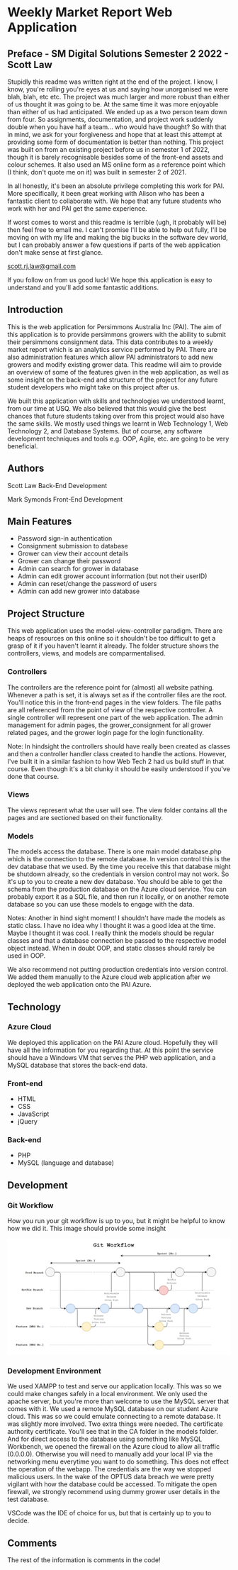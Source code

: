 # Weekly Market Report Web Application

## Preface - SM Digital Solutions Semester 2 2022 - Scott Law

Stupidly this readme was written right at the end of the project. I know, I know, you're rolling you're eyes at us and saying how unorganised we were blah, blah, etc etc. The project was much larger and more robust than either of us thought it was going to be. At the same time it was more enjoyable than either of us had anticipated. We ended up as a two person team down from four. So assignments, documentation, and project work suddenly double when you have half a team... who would have thought? So with that in mind, we ask for your forgiveness and hope that at least this attempt at providing some form of documentation is better than nothing. This project was built on from an existing project before us in semester 1 of 2022, though it is barely recognisable besides some of the front-end assets and colour schemes. It also used an MS online form as a reference point which (I think, don't quote me on it) was built in semester 2 of 2021.

In all honestly, it's been an absolute privilege completing this work for PAI. More specifically, it been great working with Alison who has been a fantastic client to collaborate with. We hope that any future students who work with her and PAI get the same experience.

If worst comes to worst and this readme is terrible (ugh, it probably will be) then feel free to email me. I can't promise I'll be able to help out fully, I'll be moving on with my life and making the big bucks in the software dev world, but I can probably answer a few questions if parts of the web application don't make sense at first glance.

scott.rj.law@gmail.com

If you follow on from us good luck! We hope this application is easy to understand and you'll add some fantastic additions.
## Introduction

This is the web application for Persimmons Australia Inc (PAI). The aim of this application is to provide persimmons growers with the ability to submit their persimmons consignment data. This data contributes to a weekly market report which is an analytics service performed by PAI. There are also administration features which allow PAI administrators to add new growers and modify existing grower data. This readme will aim to provide an overview of some of the features given in the web application, as well as some insight on the back-end and structure of the project for any future student developers who might take on this project after us.

We built this application with skills and technologies we understood learnt, from our time at USQ. We also believed that this would give the best chances that future students taking over from this project would also have the same skills. We mostly used things we learnt in Web Technology 1, Web Technology 2, and Database Systems. But of course, any software development techniques and tools e.g. OOP, Agile, etc. are going to be very beneficial.

## Authors

Scott Law
Back-End Development

Mark Symonds
Front-End Development

## Main Features

- Password sign-in authentication
- Consignment submission to database
- Grower can view their account details
- Grower can change their password
- Admin can search for grower in database
- Admin can edit grower account information (but not their userID)
- Admin can reset/change the password of users
- Admin can add new grower into database

## Project Structure

This web application uses the model-view-controller paradigm. There are heaps of resources on this online so it shouldn't be too difficult to get a grasp of it if you haven't learnt it already. The folder structure shows the controllers, views, and models are comparmentalised.

### Controllers

The controllers are the reference point for (almost) all website pathing. Whenever a path is set, it is always set as if the controller files are the root. You'll notice this in the front-end pages in the view folders. The file paths are all referenced from the point of view of the respective controller. A single controller will represent one part of the web application. The admin management for admin pages, the grower_consignment for all grower related pages, and the grower login page for the login functionality.

Note: In hindsight the controllers should have really been created as classes and then a controller handler class created to handle the actions. However, I've built it in a similar fashion to how Web Tech 2 had us build stuff in that course. Even though it's a bit clunky it should be easily understood if you've done that course.

### Views

The views represent what the user will see. The view folder contains all the pages and are sectioned based on their functionality.

### Models

The models access the database. There is one main model database.php which is the connection to the remote database. In version control this is the dev database that we used. By the time you receive this that database might be shutdown already, so the credentials in version control may not work. So it's up to you to create a new dev database. You should be able to get the schema from the production database on the Azure cloud service. You can probably export it as a SQL file, and then run it locally, or on another remote database so you can use these models to engage with the data.

Notes: Another in hind sight moment! I shouldn't have made the models as static class. I have no idea why I thought it was a good idea at the time. Maybe I thought it was cool. I really think the models should be regular classes and that a database connection be passed to the respective model object instead. When in doubt OOP, and static classes should rarely be used in OOP.

We also recommend not putting production credentials into version control. We added them manually to the Azure cloud web application after we deployed the web application onto the PAI Azure.

## Technology

### Azure Cloud

We deployed this application on the PAI Azure cloud. Hopefully they will have all the information for you regarding that.
At this point the service should have a Windows VM that serves the PHP web application, and a MySQL database that stores the back-end data.

### Front-end

- HTML
- CSS
- JavaScript
- jQuery

### Back-end

- PHP
- MySQL (language and database)

## Development

### Git Workflow

How you run your git workflow is up to you, but it might be helpful to know how we did it. This image should provide some insight

![Alt text](image/documentation/gitflow.jpg)

### Development Environment

We used XAMPP to test and serve our application locally. This was so we could make changes safely in a local environment. We only used the apache server, but you're more than welcome to use the MySQL server that comes with it.  We used a remote MySQL database on our student Azure cloud. This was so we could emulate connecting to a remote database. It was slightly more involved. Two extra things were needed. The certificate authority certificate. You'll see that in the CA folder in the models folder. And for direct access to the database using something like MySQL Workbench, we opened the firewall on the Azure cloud to allow all traffic (0.0.0.0). Otherwise you will need to manually add your local IP via the networking menu everytime you want to do something. This does not effect the operation of the webapp. The credentials are the way we stopped malicious users. In the wake of the OPTUS data breach we were pretty vigilant with how the database could be accessed. To mitigate the open firewall, we strongly recommend using dummy grower user details in the test database.

VSCode was the IDE of choice for us, but that is certainly up to you to decide.

## Comments

The rest of the information is comments in the code!


